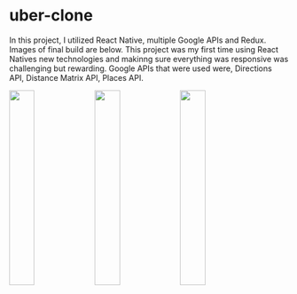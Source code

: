 # uber-clone

In this project, I utilized React Native, multiple Google APIs and Redux. Images of final build are below. This project was my first time using React Natives new technologies and makinng sure everything was responsive was challenging but rewarding. Google APIs that were used were, Directions API, Distance Matrix API, Places API. 

<img align="left" src="https://user-images.githubusercontent.com/67409144/185043499-3f6aab47-f88a-43b9-b79f-d09a6626f8a5.jpeg" width=30% height=30%>

<img align="left" src="https://user-images.githubusercontent.com/67409144/185044214-d4ccc1b3-00b9-44cd-9aa4-92b0a79fadd5.jpeg" width=30% height=30%>

<img align="center" src="https://user-images.githubusercontent.com/67409144/185044224-fc6eb1db-ba21-4cc6-8794-9169de7d088a.jpeg" width=30% height=30%> 

